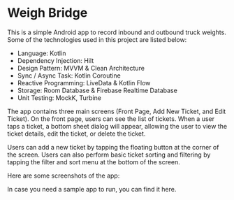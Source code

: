 # Weigh Bridge

This is a simple Android app to record inbound and outbound truck weights. Some of the technologies used in this project are listed below:

* Language: Kotlin
* Dependency Injection: Hilt
* Design Pattern: MVVM & Clean Architecture
* Sync / Async Task: Kotlin Coroutine
* Reactive Programming: LiveData & Kotlin Flow
* Storage: Room Database & Firebase Realtime Database
* Unit Testing: MockK, Turbine

The app contains three main screens (Front Page, Add New Ticket, and Edit Ticket). On the front page, users can see the list of tickets. When a user taps a ticket, a bottom sheet dialog will appear, allowing the user to view the ticket details, edit the ticket, or delete the ticket.

Users can add a new ticket by tapping the floating button at the corner of the screen. Users can also perform basic ticket sorting and filtering by tapping the filter and sort menu at the bottom of the screen.

Here are some screenshots of the app:

In case you need a sample app to run, you can find it here.